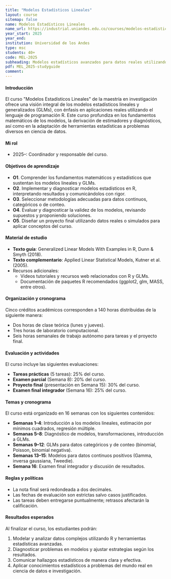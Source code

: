 ```yaml
---
title: "Modelos Estadísticos Lineales"
layout: course
sitemap: false
name: Modelos Estadísticos Lineales
name_url: https://industrial.uniandes.edu.co/courses/modelos-estadisticos-lineales
year_start: 2025
year_end: 
institution: Universidad de los Andes
type: msc
students: 40+
code: MEL-2025
subheading: Modelos estadísticos avanzados para datos reales utilizando R y GLMs.
pdf: MEL_2025-studyguide
comment: 
---
```


#### Introducción
El curso "Modelos Estadísticos Lineales" de la maestría en investigación ofrece una visión integral de los modelos estadísticos lineales y generalizados (GLMs), con énfasis en aplicaciones reales utilizando el lenguaje de programación R. Este curso profundiza en los fundamentos matemáticos de los modelos, la derivación de estimadores y diagnósticos, así como en la adaptación de herramientas estadísticas a problemas diversos en ciencia de datos.

#### Mi rol
- 2025–: Coordinador y responsable del curso.

#### Objetivos de aprendizaje
- **O1**. Comprender los fundamentos matemáticos y estadísticos que sustentan los modelos lineales y GLMs.
- **O2**. Implementar y diagnosticar modelos estadísticos en R, interpretando resultados y comunicándolos con rigor.
- **O3**. Seleccionar metodologías adecuadas para datos continuos, categóricos o de conteo.
- **O4**. Evaluar y diagnosticar la validez de los modelos, revisando supuestos y proponiendo soluciones.
- **O5**. Diseñar un proyecto final utilizando datos reales o simulados para aplicar conceptos del curso.

#### Material de estudio
- **Texto guía**: Generalized Linear Models With Examples in R, Dunn & Smyth (2018).
- **Texto complementario**: Applied Linear Statistical Models, Kutner et al. (2005).
- Recursos adicionales:
  - Videos tutoriales y recursos web relacionados con R y GLMs.
  - Documentación de paquetes R recomendados (ggplot2, glm, MASS, entre otros).

#### Organización y cronograma
Cinco créditos académicos corresponden a 140 horas distribuidas de la siguiente manera:
- Dos horas de clase teórica (lunes y jueves).
- Tres horas de laboratorio computacional.
- Seis horas semanales de trabajo autónomo para tareas y el proyecto final.

#### Evaluación y actividades
El curso incluye las siguientes evaluaciones:
- **Tareas prácticas** (5 tareas): 25% del curso.
- **Examen parcial** (Semana 8): 20% del curso.
- **Proyecto final** (presentación en Semana 15): 30% del curso.
- **Examen final integrador** (Semana 16): 25% del curso.

#### Temas y cronograma
El curso está organizado en 16 semanas con los siguientes contenidos:
- **Semanas 1–4**: Introducción a los modelos lineales, estimación por mínimos cuadrados, regresión múltiple.
- **Semanas 5–8**: Diagnóstico de modelos, transformaciones, introducción a GLMs.
- **Semanas 9–12**: GLMs para datos categóricos y de conteo (binomial, Poisson, binomial negativa).
- **Semanas 13–15**: Modelos para datos continuos positivos (Gamma, inversa gaussiana, Tweedie).
- **Semana 16**: Examen final integrador y discusión de resultados.

#### Reglas y políticas
- La nota final será redondeada a dos decimales.
- Las fechas de evaluación son estrictas salvo casos justificados.
- Las tareas deben entregarse puntualmente; retrasos afectarán la calificación.

#### Resultados esperados
Al finalizar el curso, los estudiantes podrán:
1. Modelar y analizar datos complejos utilizando R y herramientas estadísticas avanzadas.
2. Diagnosticar problemas en modelos y ajustar estrategias según los resultados.
3. Comunicar hallazgos estadísticos de manera clara y efectiva.
4. Aplicar conocimientos estadísticos a problemas del mundo real en ciencia de datos e investigación.
